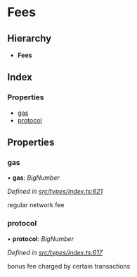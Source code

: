 # Fees

## Hierarchy

* **Fees**

## Index

### Properties

* [gas](fees.md#gas)
* [protocol](fees.md#protocol)

## Properties

### gas

• **gas**: _BigNumber_

_Defined in_ [_src/types/index.ts:621_](https://github.com/PolymathNetwork/polymesh-sdk/blob/959efb76/src/types/index.ts#L621)

regular network fee

### protocol

• **protocol**: _BigNumber_

_Defined in_ [_src/types/index.ts:617_](https://github.com/PolymathNetwork/polymesh-sdk/blob/959efb76/src/types/index.ts#L617)

bonus fee charged by certain transactions

